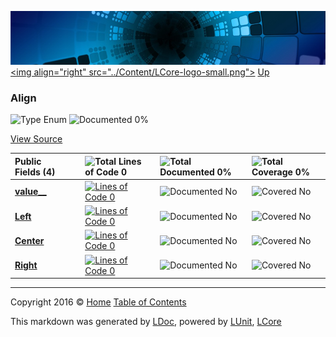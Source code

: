 ![](../Content/LCore-banner-small.png "")
[&lt;img align=&quot;right&quot; src=&quot;../Content/LCore-logo-small.png&quot;&gt;](../../README.md)
[Up](../L.md)

### Align

![Type Enum ](http://b.repl.ca/v1/Type-Enum%20-blue.png "") ![Documented 0%](http://b.repl.ca/v1/Documented-0%25-red.png "")



[View Source](../Extensions/Methods/L.cs#L)

Public   Fields (4) |  | ![Total Lines of Code 0](http://b.repl.ca/v1/Total%20Lines%20of%20Code-0-red.png "") | ![Total Documented 0%](http://b.repl.ca/v1/Total%20Documented-0%25-red.png "") | ![Total Coverage 0%](http://b.repl.ca/v1/Total%20Coverage-0%25-red.png "")
:---  | :---  | :---  | :---  | :--- 
**[value__](Align_value__.md)** |  | [![Lines of Code 0](http://b.repl.ca/v1/Lines%20of%20Code-0-red.png "")](#L) | ![Documented No](http://b.repl.ca/v1/Documented-No-red.png "") | ![Covered No](http://b.repl.ca/v1/Covered-No-red.png "")
**[Left](Align_Left.md)** |  | [![Lines of Code 0](http://b.repl.ca/v1/Lines%20of%20Code-0-red.png "")](#L) | ![Documented No](http://b.repl.ca/v1/Documented-No-red.png "") | ![Covered No](http://b.repl.ca/v1/Covered-No-red.png "")
**[Center](Align_Center.md)** |  | [![Lines of Code 0](http://b.repl.ca/v1/Lines%20of%20Code-0-red.png "")](#L) | ![Documented No](http://b.repl.ca/v1/Documented-No-red.png "") | ![Covered No](http://b.repl.ca/v1/Covered-No-red.png "")
**[Right](Align_Right.md)** |  | [![Lines of Code 0](http://b.repl.ca/v1/Lines%20of%20Code-0-red.png "")](#L) | ![Documented No](http://b.repl.ca/v1/Documented-No-red.png "") | ![Covered No](http://b.repl.ca/v1/Covered-No-red.png "")




---

Copyright 2016 &copy; [Home](../../README.md) [Table of Contents](../../TableOfContents.md)

This markdown was generated by [LDoc](https://github.com/CodeSingularity/LDoc), powered by [LUnit](https://github.com/CodeSingularity/LUnit), [LCore](https://github.com/CodeSingularity/LCore)
